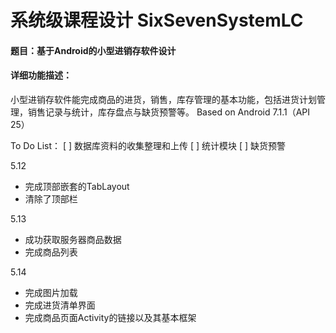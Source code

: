# 系统级课程设计 SixSevenSystemLC

#### 题目：基于Android的小型进销存软件设计

#### 详细功能描述：
小型进销存软件能完成商品的进货，销售，库存管理的基本功能，包括进货计划管理，销售记录与统计，库存盘点与缺货预警等。
Based on Android 7.1.1（API 25）

To Do List：
[ ] 数据库资料的收集整理和上传
[ ] 统计模块
[ ] 缺货预警

5.12 
- 完成顶部嵌套的TabLayout
- 清除了顶部栏

5.13 
- 成功获取服务器商品数据
- 完成商品列表

5.14 
- 完成图片加载
- 完成进货清单界面
- 完成商品页面Activity的链接以及其基本框架

